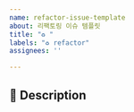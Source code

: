 ```yaml
---
name: refactor-issue-template
about: 리팩토링 이슈 템플릿
title: "♻️ "
labels: "♻️ refactor"
assignees: ''

---
```


## 📌 Description
